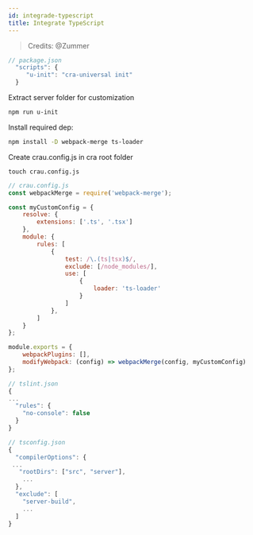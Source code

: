 ```yaml
---
id: integrade-typescript
title: Integrate TypeScript
---
```


> Credits: @Zummer

```javascript
// package.json
  "scripts": {
     "u-init": "cra-universal init"
  }
```

Extract server folder for customization
```sh
npm run u-init
```

Install required dep:
```sh
npm install -D webpack-merge ts-loader
```

Create crau.config.js in cra root folder 
```
touch crau.config.js
```

```javascript
// crau.config.js
const webpackMerge = require('webpack-merge');

const myCustomConfig = {
    resolve: {
        extensions: ['.ts', '.tsx']
    },
    module: {
        rules: [
            {
                test: /\.(ts|tsx)$/,
                exclude: [/node_modules/],
                use: [
                    {
                        loader: 'ts-loader'
                    }
                ]
            },
        ]
    }
};

module.exports = {
    webpackPlugins: [],
    modifyWebpack: (config) => webpackMerge(config, myCustomConfig)
};
```

``` javascript
// tslint.json
{
...
  "rules": {
    "no-console": false
  }
}
```

```javascript
// tsconfig.json
{
  "compilerOptions": {
 ...
   "rootDirs": ["src", "server"],
    ...
  },
  "exclude": [
    "server-build",
    ...
  ]
}
```
